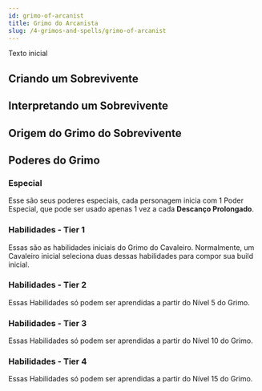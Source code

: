 ```yaml
---
id: grimo-of-arcanist
title: Grimo do Arcanista
slug: /4-grimos-and-spells/grimo-of-arcanist
---
```


Texto inicial

## Criando um Sobrevivente

## Interpretando um Sobrevivente

## Origem do Grimo do Sobrevivente

## Poderes do Grimo

### Especial

Esse são seus poderes especiais, cada personagem inicia com 1 Poder Especial, que pode ser usado apenas 1 vez a cada **Descanço Prolongado**.

### Habilidades - Tier 1

Essas são as habilidades iniciais do Grimo do Cavaleiro. Normalmente, um Cavaleiro inicial seleciona duas dessas habilidades para compor sua build inicial.

### Habilidades - Tier 2

Essas Habilidades só podem ser aprendidas a partir do Nível 5 do Grimo.

### Habilidades - Tier 3

Essas Habilidades só podem ser aprendidas a partir do Nível 10 do Grimo.

### Habilidades - Tier 4

Essas Habilidades só podem ser aprendidas a partir do Nível 15 do Grimo.

